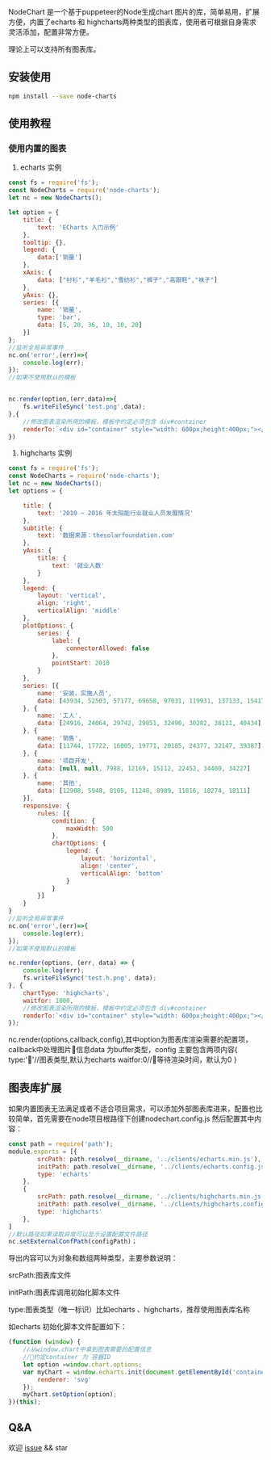 NodeChart 是一个基于puppeteer的Node生成chart 图片的库，简单易用，扩展方便，内置了echarts 和 highcharts两种类型的图表库，使用者可根据自身需求灵活添加，配置非常方便。

理论上可以支持所有图表库。

## 安装使用

```bash
npm install --save node-charts
```

## 使用教程

### 使用内置的图表

1.  echarts 实例

```javascript
const fs = require('fs');
const NodeCharts = require('node-charts');
let nc = new NodeCharts();

let option = {
    title: {
        text: 'ECharts 入门示例'
    },
    tooltip: {},
    legend: {
        data:['销量']
    },
    xAxis: {
        data: ["衬衫","羊毛衫","雪纺衫","裤子","高跟鞋","袜子"]
    },
    yAxis: {},
    series: [{
        name: '销量',
        type: 'bar',
        data: [5, 20, 36, 10, 10, 20]
    }]
};
//监听全局异常事件
nc.on('error',(err)=>{
    console.log(err);
});
//如果不使用默认的模板


nc.render(option,(err,data)=>{
    fs.writeFileSync('test.png',data);
},{
    //修改图表渲染所用的模板，模板中约定必须包含 div#container
    renderTo:`<div id="container" style="width: 600px;height:400px;"></div>`
})

```
1.  highcharts 实例
```javascript
const fs = require('fs');
const NodeCharts = require('node-charts');
let nc = new NodeCharts();
let options = {

    title: {
        text: '2010 ~ 2016 年太阳能行业就业人员发展情况'
    },
    subtitle: {
        text: '数据来源：thesolarfoundation.com'
    },
    yAxis: {
        title: {
            text: '就业人数'
        }
    },
    legend: {
        layout: 'vertical',
        align: 'right',
        verticalAlign: 'middle'
    },
    plotOptions: {
        series: {
            label: {
                connectorAllowed: false
            },
            pointStart: 2010
        }
    },
    series: [{
        name: '安装，实施人员',
        data: [43934, 52503, 57177, 69658, 97031, 119931, 137133, 154175]
    }, {
        name: '工人',
        data: [24916, 24064, 29742, 29851, 32490, 30282, 38121, 40434]
    }, {
        name: '销售',
        data: [11744, 17722, 16005, 19771, 20185, 24377, 32147, 39387]
    }, {
        name: '项目开发',
        data: [null, null, 7988, 12169, 15112, 22452, 34400, 34227]
    }, {
        name: '其他',
        data: [12908, 5948, 8105, 11248, 8989, 11816, 18274, 18111]
    }],
    responsive: {
        rules: [{
            condition: {
                maxWidth: 500
            },
            chartOptions: {
                legend: {
                    layout: 'horizontal',
                    align: 'center',
                    verticalAlign: 'bottom'
                }
            }
        }]
    }
}
//监听全局异常事件
nc.on('error',(err)=>{
    console.log(err);
});
//如果不使用默认的模板

nc.render(options, (err, data) => {
    console.log(err);
    fs.writeFileSync('test.h.png', data);
}, {
    chartType: 'highcharts',
    waitfor: 1000,
    //修改图表渲染所用的模板，模板中约定必须包含 div#container
    renderTo:`<div id="container" style="width: 600px;height:400px;"></div>`
});
```

nc.render(options,callback,config),其中option为图表库渲染需要的配置项，callback中处理图片信息data 为buffer类型，config 主要包含两项内容{
    type:''//图表类型,默认为echarts
    waitfor:0//等待渲染时间，默认为0
}

## 图表库扩展

如果内置图表无法满足或者不适合项目需求，可以添加外部图表库进来，配置也比较简单，首先需要在node项目根路径下创建nodechart.config.js 然后配置其中内容：
```javascript 
const path = require('path');
module.exports = [{
        srcPath: path.resolve(__dirname, '../clients/echarts.min.js'),
        initPath: path.resolve(__dirname, '../clients/echarts.config.js'),
        type: 'echarts'
    },
    {
        srcPath: path.resolve(__dirname, '../clients/highcharts.min.js'),
        initPath: path.resolve(__dirname, '../clients/highcharts.config.js'),
        type: 'highcharts'
    },
]
//默认路径如果读取异常可以显示设置配置文件路径
nc.setExternalConfPath(configPath)；
```

导出内容可以为对象和数组两种类型，主要参数说明：

srcPath:图表库文件

initPath:图表库调用初始化脚本文件

type:图表类型（唯一标识）比如echarts 、highcharts，推荐使用图表库名称

如echarts 初始化脚本文件配置如下：

```javascript   
(function (window) {
    //从window.chart中拿到图表需要的配置信息
    //约定container 为 容器ID
    let option =window.chart.options;
    var myChart = window.echarts.init(document.getElementById('container'), null, {
        renderer: 'svg'
    });
    myChart.setOption(option);
})(this);
```

## Q&A

欢迎 [issue](https://github.com/JerrZhang/node-charts/issues) && star



